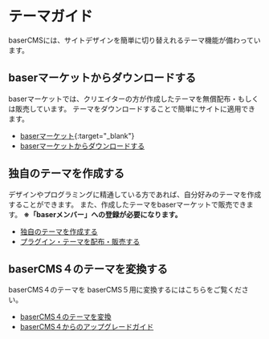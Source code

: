 # テーマガイド

baserCMSには、サイトデザインを簡単に切り替えれるテーマ機能が備わっています。

## baserマーケットからダウンロードする

baserマーケットでは、クリエイターの方が作成したテーマを無償配布・もしくは販売しています。
テーマをダウンロードすることで簡単にサイトに適用できます。

- [baserマーケット](https://market.basercms.net){:target="_blank"}
- [baserマーケットからダウンロードする](../market#テーマやプラグインをダウンロードする)


## 独自のテーマを作成する

デザインやプログラミングに精通している方であれば、自分好みのテーマを作成することができます。
また、作成したテーマをbaserマーケットで販売できます。
__※「baserメンバー」への登録が必要になります。__

- [独自のテーマを作成する](develop_theme)
- [プラグイン・テーマを配布・販売する](../market#テーマやプラグインを配布・販売する)


## baserCMS４のテーマを変換する
baserCMS４のテーマを baserCMS５用に変換するにはこちらをご覧ください。

- [baserCMS４のテーマを変換](migration_theme_from_ver4)
- [baserCMS４からのアップグレードガイド](../ver5_migration)